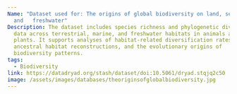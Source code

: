 ```yaml
---
Name: "Dataset used for: The origins of global biodiversity on land, sea,
  and   freshwater"
Description: The dataset includes species richness and phylogenetic diversity
  data across terrestrial, marine, and freshwater habitats in animals and
  plants. It supports analyses of habitat-related diversification rates,
  ancestral habitat reconstructions, and the evolutionary origins of
  biodiversity patterns.
tags:
  - Biodiversity
link: https://datadryad.org/stash/dataset/doi:10.5061/dryad.stqjq2c50
image: /assets/images/databases/theoriginsofglobalbiodiversity.jpg
---
```

